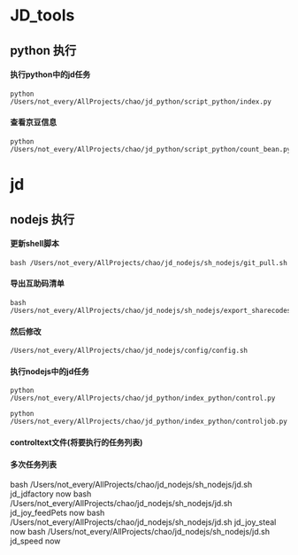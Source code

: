 # JD_tools
## python 执行
#### 执行python中的jd任务
```
python /Users/not_every/AllProjects/chao/jd_python/script_python/index.py  
```
#### 查看京豆信息
```
python /Users/not_every/AllProjects/chao/jd_python/script_python/count_bean.py  
```
# jd
## nodejs 执行

#### 更新shell脚本
```
bash /Users/not_every/AllProjects/chao/jd_nodejs/sh_nodejs/git_pull.sh
```
#### 导出互助码清单
```
bash /Users/not_every/AllProjects/chao/jd_nodejs/sh_nodejs/export_sharecodes.sh
```
#### 然后修改
```
/Users/not_every/AllProjects/chao/jd_nodejs/config/config.sh
```
#### 执行nodejs中的jd任务
```
python /Users/not_every/AllProjects/chao/jd_python/index_python/control.py  
```
```
python /Users/not_every/AllProjects/chao/jd_python/index_python/controljob.py  
```
#### controltext文件(将要执行的任务列表)

#### 多次任务列表
bash /Users/not_every/AllProjects/chao/jd_nodejs/sh_nodejs/jd.sh jd_jdfactory now
bash /Users/not_every/AllProjects/chao/jd_nodejs/sh_nodejs/jd.sh jd_joy_feedPets now
bash /Users/not_every/AllProjects/chao/jd_nodejs/sh_nodejs/jd.sh jd_joy_steal now
bash /Users/not_every/AllProjects/chao/jd_nodejs/sh_nodejs/jd.sh jd_speed now
